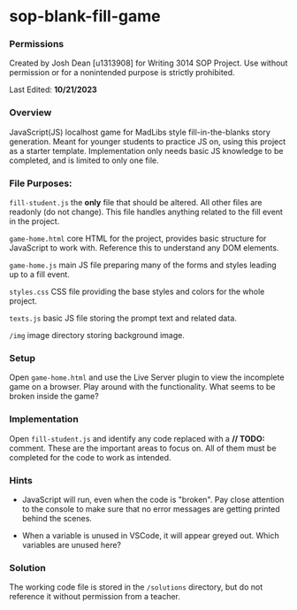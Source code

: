 # sop-blank-fill-game
### Permissions
Created by Josh Dean [u1313908] for Writing 3014 SOP Project. Use without permission or for a nonintended purpose is strictly prohibited.

Last Edited: **10/21/2023**

### Overview
JavaScript(JS) localhost game for MadLibs style fill-in-the-blanks story generation. Meant for younger students to practice JS on, using this project as a starter template. Implementation only needs basic JS knowledge to be completed, and is limited to only one file.

### File Purposes:

```fill-student.js``` the **only** file that should be altered. All other files are readonly (do not change). This file handles anything related to the fill event in the project.

```game-home.html``` core HTML for the project, provides basic structure for JavaScript to work with. Reference this to understand any DOM elements.

```game-home.js``` main JS file preparing many of the forms and styles leading up to a fill event.

```styles.css``` CSS file providing the base styles and colors for the whole project.

```texts.js``` basic JS file storing the prompt text and related data.

```/img``` image directory storing background image.

### Setup
Open ```game-home.html``` and use the Live Server plugin to view the incomplete game on a browser. Play around with the functionality. What seems to be broken inside the game?

### Implementation
Open ```fill-student.js``` and identify any code replaced with a **// TODO:** comment. These are the important areas to focus on. All of them must be completed for the code to work as intended.

### Hints
- JavaScript will run, even when the code is "broken". Pay close attention to the console to make sure that no error messages are getting printed behind the scenes.

- When a variable is unused in VSCode, it will appear greyed out. Which variables are unused here?

### Solution
The working code file is stored in the ```/solutions``` directory, but do not reference it without permission from a teacher.
